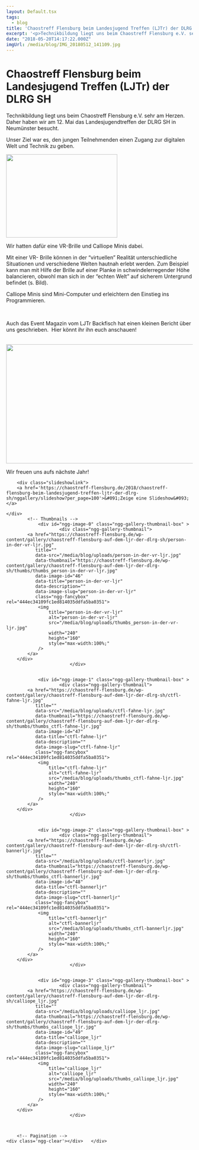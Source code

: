 ```yaml
---
layout: Default.tsx
tags:
  - blog
title: 'Chaostreff Flensburg beim Landesjugend Treffen (LJTr) der DLRG SH'
excerpt: '<p>Technikbildung liegt uns beim Chaostreff Flensburg e.V. sehr am Herzen. Daher haben wir am 12. Mai das Landesjugendtreffen der DLRG SH in Neumünster besucht. Unser Ziel war es, den jungen <a href="https://chaostreff-flensburg.de/2018/chaostreff-flensburg-beim-landesjugend-treffen-ljtr-der-dlrg-sh/" class="more-link">[&hellip;]</a></p>'
date: "2018-05-20T14:17:22.000Z"
imgUrl: /media/blog/IMG_20180512_141109.jpg
---
```

# Chaostreff Flensburg beim Landesjugend Treffen (LJTr) der DLRG SH

<p><span style="font-weight: 400;">Technikbildung liegt uns beim Chaostreff Flensburg e.V. sehr am Herzen. Daher haben wir am 12. Mai das Landesjugendtreffen der DLRG SH in Neumünster besucht. </span></p>
<p><span style="font-weight: 400;">Unser Ziel war es, den jungen Teilnehmenden einen Zugang zur digitalen Welt und Technik zu geben. </span></p>
<p><img decoding="async" loading="lazy" class="alignleft wp-image-683 size-medium" src="/media/blog/uploads/person-in-der-vr-ljr-300x225.jpg" alt="" width="300" height="225" srcset="https://chaostreff-flensburg.de/wp-content/uploads/2018/07/person-in-der-vr-ljr-300x225.jpg 300w, https://chaostreff-flensburg.de/wp-content/uploads/2018/07/person-in-der-vr-ljr-768x576.jpg 768w, https://chaostreff-flensburg.de/wp-content/uploads/2018/07/person-in-der-vr-ljr-1024x768.jpg 1024w, https://chaostreff-flensburg.de/wp-content/uploads/2018/07/person-in-der-vr-ljr-175x131.jpg 175w, https://chaostreff-flensburg.de/wp-content/uploads/2018/07/person-in-der-vr-ljr-667x500.jpg 667w" sizes="(max-width: 300px) 100vw, 300px" /></p>
<p><span style="font-weight: 400;">Wir hatten dafür eine VR-Brille und Calliope Minis dabei. </span></p>
<p><span style="font-weight: 400;">Mit einer VR- Brille können in der “virtuellen” Realität unterschiedliche Situationen und verschiedene Welten hautnah erlebt werden. Zum Beispiel kann man mit Hilfe der Brille auf einer Planke in schwindelerregender Höhe balancieren, obwohl man sich in der “echten Welt” auf sicherem Untergrund befindet (s. Bild).</span></p>
<p><span style="font-weight: 400;">Calliope Minis sind Mini-Computer und erleichtern den Einstieg ins Programmieren. </span></p>
<p>&nbsp;</p>
<p><span style="font-weight: 400;">Auch das Event Magazin vom LJTr Backfisch hat einen kleinen Bericht über uns geschrieben. &nbsp;Hier könnt ihr ihn euch anschauen! </span></p>
<p>&nbsp;<img decoding="async" loading="lazy" class="aligncenter wp-image-671 size-full" src="/media/blog/uploads/photo5953908954385984742-1.jpg" alt="" width="825" height="322" srcset="https://chaostreff-flensburg.de/wp-content/uploads/2018/07/photo5953908954385984742-1.jpg 825w, https://chaostreff-flensburg.de/wp-content/uploads/2018/07/photo5953908954385984742-1-300x117.jpg 300w, https://chaostreff-flensburg.de/wp-content/uploads/2018/07/photo5953908954385984742-1-768x300.jpg 768w" sizes="(max-width: 825px) 100vw, 825px" /></p>
<p><span style="font-weight: 400;">Wir freuen uns aufs nächste Jahr!</span></p>
<p><!-- index.php -->
<div
	class="ngg-galleryoverview ngg-ajax-pagination-none"
	id="ngg-gallery-444ec34109fc1ed814035ddfa5ba0351-1">

    	<div class="slideshowlink">
        <a href='https://chaostreff-flensburg.de/2018/chaostreff-flensburg-beim-landesjugend-treffen-ljtr-der-dlrg-sh/nggallery/slideshow?per_page=100'>&#091;Zeige eine Slideshow&#093;</a>
		
	</div>
			<!-- Thumbnails -->
				<div id="ngg-image-0" class="ngg-gallery-thumbnail-box" >
				        <div class="ngg-gallery-thumbnail">
            <a href="https://chaostreff-flensburg.de/wp-content/gallery/chaostreff-flensburg-auf-dem-ljr-der-dlrg-sh/person-in-der-vr-ljr.jpg"
               title=""
               data-src="/media/blog/uploads/person-in-der-vr-ljr.jpg"
               data-thumbnail="https://chaostreff-flensburg.de/wp-content/gallery/chaostreff-flensburg-auf-dem-ljr-der-dlrg-sh/thumbs/thumbs_person-in-der-vr-ljr.jpg"
               data-image-id="46"
               data-title="person-in-der-vr-ljr"
               data-description=""
               data-image-slug="person-in-der-vr-ljr"
               class="ngg-fancybox" rel="444ec34109fc1ed814035ddfa5ba0351">
                <img
                    title="person-in-der-vr-ljr"
                    alt="person-in-der-vr-ljr"
                    src="/media/blog/uploads/thumbs_person-in-der-vr-ljr.jpg"
                    width="240"
                    height="160"
                    style="max-width:100%;"
                />
            </a>
        </div>
							</div> 
			
        
				<div id="ngg-image-1" class="ngg-gallery-thumbnail-box" >
				        <div class="ngg-gallery-thumbnail">
            <a href="https://chaostreff-flensburg.de/wp-content/gallery/chaostreff-flensburg-auf-dem-ljr-der-dlrg-sh/ctfl-fahne-ljr.jpg"
               title=""
               data-src="/media/blog/uploads/ctfl-fahne-ljr.jpg"
               data-thumbnail="https://chaostreff-flensburg.de/wp-content/gallery/chaostreff-flensburg-auf-dem-ljr-der-dlrg-sh/thumbs/thumbs_ctfl-fahne-ljr.jpg"
               data-image-id="47"
               data-title="ctfl-fahne-ljr"
               data-description=""
               data-image-slug="ctfl-fahne-ljr"
               class="ngg-fancybox" rel="444ec34109fc1ed814035ddfa5ba0351">
                <img
                    title="ctfl-fahne-ljr"
                    alt="ctfl-fahne-ljr"
                    src="/media/blog/uploads/thumbs_ctfl-fahne-ljr.jpg"
                    width="240"
                    height="160"
                    style="max-width:100%;"
                />
            </a>
        </div>
							</div> 
			
        
				<div id="ngg-image-2" class="ngg-gallery-thumbnail-box" >
				        <div class="ngg-gallery-thumbnail">
            <a href="https://chaostreff-flensburg.de/wp-content/gallery/chaostreff-flensburg-auf-dem-ljr-der-dlrg-sh/ctfl-bannerljr.jpg"
               title=""
               data-src="/media/blog/uploads/ctfl-bannerljr.jpg"
               data-thumbnail="https://chaostreff-flensburg.de/wp-content/gallery/chaostreff-flensburg-auf-dem-ljr-der-dlrg-sh/thumbs/thumbs_ctfl-bannerljr.jpg"
               data-image-id="48"
               data-title="ctfl-bannerljr"
               data-description=""
               data-image-slug="ctfl-bannerljr"
               class="ngg-fancybox" rel="444ec34109fc1ed814035ddfa5ba0351">
                <img
                    title="ctfl-bannerljr"
                    alt="ctfl-bannerljr"
                    src="/media/blog/uploads/thumbs_ctfl-bannerljr.jpg"
                    width="240"
                    height="160"
                    style="max-width:100%;"
                />
            </a>
        </div>
							</div> 
			
        
				<div id="ngg-image-3" class="ngg-gallery-thumbnail-box" >
				        <div class="ngg-gallery-thumbnail">
            <a href="https://chaostreff-flensburg.de/wp-content/gallery/chaostreff-flensburg-auf-dem-ljr-der-dlrg-sh/calliope_ljr.jpg"
               title=""
               data-src="/media/blog/uploads/calliope_ljr.jpg"
               data-thumbnail="https://chaostreff-flensburg.de/wp-content/gallery/chaostreff-flensburg-auf-dem-ljr-der-dlrg-sh/thumbs/thumbs_calliope_ljr.jpg"
               data-image-id="49"
               data-title="calliope_ljr"
               data-description=""
               data-image-slug="calliope_ljr"
               class="ngg-fancybox" rel="444ec34109fc1ed814035ddfa5ba0351">
                <img
                    title="calliope_ljr"
                    alt="calliope_ljr"
                    src="/media/blog/uploads/thumbs_calliope_ljr.jpg"
                    width="240"
                    height="160"
                    style="max-width:100%;"
                />
            </a>
        </div>
							</div> 
			
        
		
		<!-- Pagination -->
	<div class='ngg-clear'></div>	</div>
</p>

